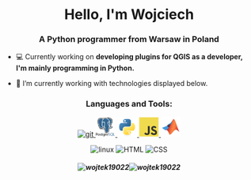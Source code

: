 <h1 align="center">Hello, I'm Wojciech</h1>
<h3 align="center">A Python programmer from Warsaw in Poland</h3>

- 💻 Currently working on **developing plugins for QGIS as a developer, I'm mainly programming in Python.**

- 📩 I’m currently working with technologies displayed below.


<h3 align="center">Languages and Tools:</h3>
<p align="center"> <a href="https://git-scm.com/" target="_blank" rel="noreferrer"> <img src="https://www.vectorlogo.zone/logos/git-scm/git-scm-icon.svg" alt="git" width="40" height="40"/> </a> <a href="https://git-scm.com" target="_blank" rel="noreferrer"> <img src="https://raw.githubusercontent.com/devicons/devicon/master/icons/postgresql/postgresql-original-wordmark.svg" alt="postgresql" width="40" height="40"/> </a> <a href="https://www.postgresql.org" target="_blank" rel="noreferrer"> <img src="https://raw.githubusercontent.com/devicons/devicon/master/icons/python/python-original.svg" alt="python" width="40" height="40"/> </a> </a> <a href="https://www.python.org" target="_blank" rel="noreferrer"> <img src="https://raw.githubusercontent.com/devicons/devicon/master/icons/javascript/javascript-original.svg" alt="JS" width="40" height="40"/> </a> 
<img src="https://raw.githubusercontent.com/devicons/devicon/master/icons/matlab/matlab-original.svg" alt="Matlab" width="40" height="40"/> </a></p>
<p align="center"> <a> <img src="https://upload.wikimedia.org/wikipedia/commons/f/f1/Icons8_flat_linux.svg" alt="linux" width="40" height="40"/> </a> 
<a> <img src="https://upload.wikimedia.org/wikipedia/commons/6/61/HTML5_logo_and_wordmark.svg" alt="HTML" width="40" height="40"/> </a>
<img src="https://upload.wikimedia.org/wikipedia/commons/6/62/CSS3_logo.svg" alt="CSS" width="32" height="32"/> </a></p>

<h5 align="center"><p><a><img src="https://github-readme-streak-stats.herokuapp.com/?user=wojtek19022&theme=transparent" alt="wojtek19022" /></a><a><img src="https://github-readme-stats.vercel.app/api?username=wojtek19022&show_icons=true&locale=en&theme=transparent" alt="wojtek19022"/></a></p></h5>
 
